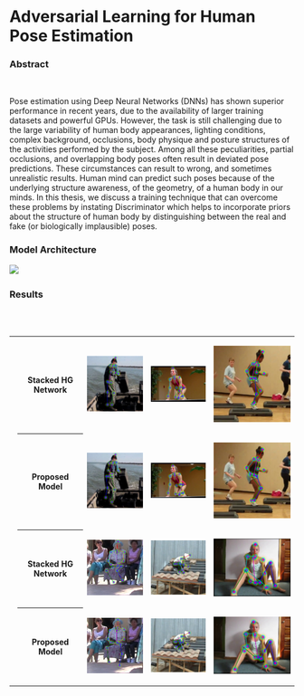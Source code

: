 # Adversarial Learning for Human Pose Estimation

### Abstract

</br>

Pose estimation using Deep Neural Networks (DNNs) has shown superior performance in recent years, due to the availability of larger training datasets and powerful GPUs. However, the task is still challenging due to the large variability of human body appearances, lighting conditions, complex background, occlusions, body physique and posture structures of the activities performed by the subject. Among all these peculiarities, partial occlusions, and overlapping body poses often result in deviated pose predictions. These circumstances can result to wrong, and sometimes unrealistic results. Human mind can predict such poses because of the underlying structure awareness, of the geometry, of a human body in our minds. In this thesis, we discuss a training technique that can overcome these problems by instating Discriminator which helps to incorporate priors about the structure of human body by distinguishing between the real and fake (or biologically implausible) poses. 

### Model Architecture
![](data/misc/images/architecture.png)

### Results

</br></br>

<table>
<!-------------------------------------------------- ------------------------------------------------------>
<tr>
  
<td>
  
<th> Stacked HG Network </th> 

</td>

<td>

![](data/misc/images/pic1_2.png)

</td>

<td>

![](data/misc/images/pic2_2.png)

</td>

<td>

![](data/misc/images/pic3_2.png)

</td>

</tr>

<!-------------------------------------------------- ------------------------------------------------------>

<tr>

<td>
  
<th> Proposed Model </th>
  
<td>

![](data/misc/images/pic1_3.png)

</td>

<td>

![](data/misc/images/pic2_3.png)

</td>

<td>

![](data/misc/images/pic3_3.png)

</td>

</tr>

<!-------------------------------------------------- ------------------------------------------------------>

<tr>
  
<td>
  
<th> Stacked HG Network </th> 

</td>

<td>

![](data/misc/images/pic4_2.png)

</td>

<td>

![](data/misc/images/pic5_2.png)

</td>

<td>

![](data/misc/images/pic6_2.png)

</td>

</tr>

<!-------------------------------------------------- ------------------------------------------------------>

<tr>

<td>
  
<th> Proposed Model </th>
  
<td>

![](data/misc/images/pic4_3.png)

</td>

<td>

![](data/misc/images/pic5_3.png)

</td>

<td>

![](data/misc/images/pic6_3.png)

</td>

</tr>

<!-------------------------------------------------- ------------------------------------------------------>


</table>
